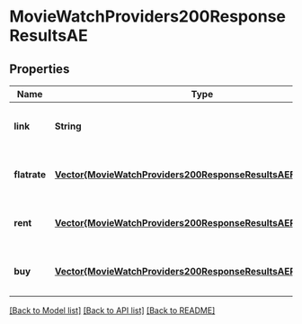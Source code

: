 # MovieWatchProviders200ResponseResultsAE


## Properties
Name | Type | Description | Notes
------------ | ------------- | ------------- | -------------
**link** | **String** |  | [optional] [default to nothing]
**flatrate** | [**Vector{MovieWatchProviders200ResponseResultsAEFlatrateInner}**](MovieWatchProviders200ResponseResultsAEFlatrateInner.md) |  | [optional] [default to nothing]
**rent** | [**Vector{MovieWatchProviders200ResponseResultsAERentInner}**](MovieWatchProviders200ResponseResultsAERentInner.md) |  | [optional] [default to nothing]
**buy** | [**Vector{MovieWatchProviders200ResponseResultsAERentInner}**](MovieWatchProviders200ResponseResultsAERentInner.md) |  | [optional] [default to nothing]


[[Back to Model list]](../README.md#models) [[Back to API list]](../README.md#api-endpoints) [[Back to README]](../README.md)


